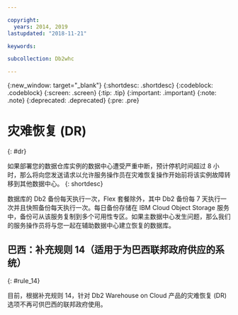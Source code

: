```yaml
---

copyright:
  years: 2014, 2019
lastupdated: "2018-11-21"

keywords:

subcollection: Db2whc

---
```


<!-- Attribute definitions --> 
{:new_window: target="_blank"}
{:shortdesc: .shortdesc}
{:codeblock: .codeblock}
{:screen: .screen}
{:tip: .tip}
{:important: .important}
{:note: .note}
{:deprecated: .deprecated}
{:pre: .pre}

# 灾难恢复 (DR)
{: #dr}

如果部署您的数据仓库实例的数据中心遭受严重中断，预计停机时间超过 8 小时，那么将向您发送请求以允许服务操作员在灾难恢复操作开始前将该实例故障转移到其他数据中心。
{: shortdesc}

数据库的 Db2 备份每天执行一次，Flex 套餐除外，其中 Db2 备份每 7 天执行一次并且快照备份每天执行一次。每日备份存储在 IBM Cloud Object Storage 服务中，备份可从该服务复制到多个可用性专区。如果主数据中心发生问题，那么我们的服务操作员将与您一起在辅助数据中心建立恢复的数据库。

## **巴西：补充规则 14**（适用于为巴西联邦政府供应的系统）
{: #rule_14}

目前，根据补充规则 14，针对 Db2 Warehouse on Cloud 产品的灾难恢复 (DR) 选项不再可供巴西的联邦政府使用。

